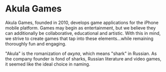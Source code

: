 # Akula Games

Akula Games, founded in 2010, develops game applications for the iPhone mobile platform.  Games may begin as entertainment, but we believe they can additionally be collaborative, educational and artistic. With this in mind, we strive to create games that tap into these elements...while remaining thoroughly fun and engaging.

"Akula" is the romanization of <i>&#x430;&#x43A;&#x443;&#x43B;&#X430;</i>, which means "shark" in Russian. As the company founder is fond of sharks, Russian literature and video games, it seemed like the ideal choice in naming.